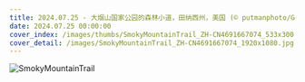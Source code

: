 ```yaml
---
title: 2024.07.25 - 大烟山国家公园的森林小道，田纳西州，美国 (© putmanphoto/Getty Images)
date: 2024.07.25 00:00:00
cover_index: /images/thumbs/SmokyMountainTrail_ZH-CN4691667074_533x300.jpg
cover_detail: /images/SmokyMountainTrail_ZH-CN4691667074_1920x1080.jpg
---
```


![SmokyMountainTrail](/images/SmokyMountainTrail_ZH-CN4691667074_1920x1080.jpg)
